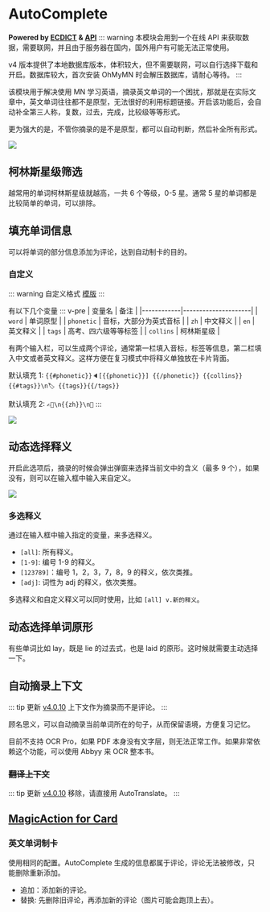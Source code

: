 # AutoComplete

**Powered by [ECDICT](https://github.com/skywind3000/ECDICT) & [API](http://dict.e.opac.vip/dict.php)**
::: warning
本模块会用到一个在线 API 来获取数据，需要联网，并且由于服务器在国内，国外用户有可能无法正常使用。

v4 版本提供了本地数据库版本，体积较大，但不需要联网，可以自行选择下载和开启。数据库较大，首次安装 OhMyMN 时会解压数据库，请耐心等待。
:::

该模块用于解决使用 MN 学习英语，摘录英文单词的一个困扰，那就是在实际文章中，英文单词往往都不是原型，无法很好的利用标题链接。开启该功能后，会自动补全第三人称，复数，过去，完成，比较级等等形式。

更为强大的是，不管你摘录的是不是原型，都可以自动判断，然后补全所有形式。

![](https://testmnbbs.oss-cn-zhangjiakou.aliyuncs.com/pic/f5ed247b373a2f5f053b6f3523.gif?x-oss-process=base_webp)

## 柯林斯星级筛选

越常用的单词柯林斯星级就越高，一共 6 个等级，0-5 星。通常 5 星的单词都是比较简单的单词，可以排除。

## 填充单词信息

可以将单词的部分信息添加为评论，达到自动制卡的目的。

### 自定义

::: warning 自定义格式
[模版](../custom.md#模版)
:::

有以下几个变量
::: v-pre
| 变量名     | 备注                  |
|------------|---------------------|
| `word`     | 单词原型              |
| `phonetic` | 音标，大部分为英式音标 |
| `zh`       | 中文释义              |
| `en`       | 英文释义              |
| `tags`     | 高考、四六级等等标签   |
| `collins`  | 柯林斯星级            |

有两个输入栏，可以生成两个评论，通常第一栏填入音标，标签等信息，第二栏填入中文或者英文释义。这样方便在复习模式中将释义单独放在卡片背面。

默认填充 1: `{{#phonetic}}🔈[{{phonetic}}] {{/phonetic}} {{collins}}{{#tags}}\n🏷 {{tags}}{{/tags}}`

默认填充 2: `✍🏻\n{{zh}}\n👀`
:::

![](https://testmnbbs.oss-cn-zhangjiakou.aliyuncs.com/pic20220730234119.png?x-oss-process=base_webp)

## 动态选择释义

开启此选项后，摘录的时候会弹出弹窗来选择当前文中的含义（最多 9 个），如果没有，则可以在输入框中输入来自定义。

![](https://testmnbbs.oss-cn-zhangjiakou.aliyuncs.com/pic20220731000657.png?x-oss-process=base_webp)

### 多选释义

通过在输入框中输入指定的变量，来多选释义。

- `[all]`: 所有释义。
- `[1-9]`: 编号 1-9 的释义。
- `[123789]`：编号 1，2，3，7，8，9 的释义，依次类推。
- `[adj]`: 词性为 adj 的释义，依次类推。

多选释义和自定义释义可以同时使用，比如 `[all] v.新的释义`。

## 动态选择单词原形

有些单词比如 lay，既是 lie 的过去式，也是 laid 的原形。这时候就需要主动选择一下。

## 自动摘录上下文

::: tip 更新
[v4.0.10](/update) 上下文作为摘录而不是评论。
:::

顾名思义，可以自动摘录当前单词所在的句子，从而保留语境，方便复习记忆。

目前不支持 OCR Pro，如果 PDF 本身没有文字层，则无法正常工作。如果非常依赖这个功能，可以使用 Abbyy 来 OCR 整本书。

### ~~翻译上下文~~
::: tip 更新
[v4.0.10](/update) 移除，请直接用 AutoTranslate。
:::


## [MagicAction for Card](magicaction4card.md#英文单词制卡)

### 英文单词制卡

使用相同的配置。AutoComplete 生成的信息都属于评论，评论无法被修改，只能删除重新添加。

- 追加：添加新的评论。
- 替换: 先删除旧评论，再添加新的评论（图片可能会跑顶上去）。
